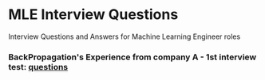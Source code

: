 # MLE Interview Questions
Interview Questions and Answers for Machine Learning Engineer roles

### BackPropagation's Experience from company A - 1st interview test: [questions](https://github.com/backpropagation64/mle-interview-questions/blob/main/Company_A_Questions.md)
